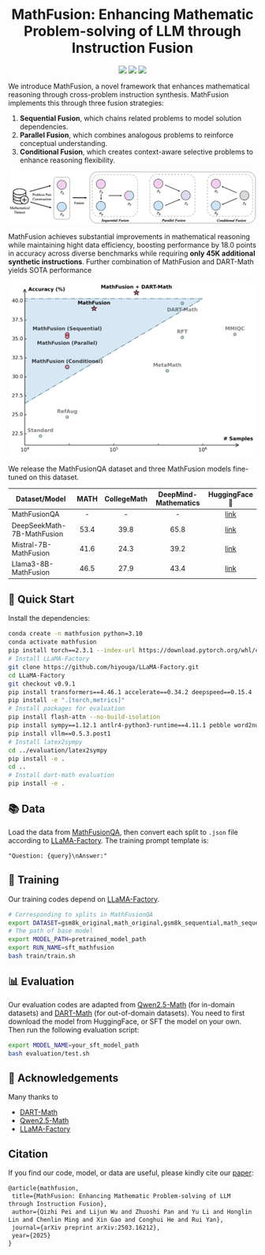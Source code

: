 <p align="center">
<h1 align="center">MathFusion: Enhancing Mathematic Problem-solving of LLM through Instruction Fusion</h1>

<p align="center">
    <a href="https://arxiv.org/abs/2503.16212"><img src="https://img.shields.io/badge/📄-Paper-red"></a>
    <a href="https://github.com/QizhiPei/MathFusion/blob/main/LICENSE"><img src="https://img.shields.io/github/license/QizhiPei/MathFusion"></a>
    <a href="https://huggingface.co/collections/QizhiPei/mathfusion-67d92b8e505635db1baf20bb"><img src="https://img.shields.io/badge/🤗 HuggingFace-Data & Models-green"></a>
</p>

We introduce MathFusion, a novel framework that enhances mathematical reasoning through cross-problem instruction synthesis. MathFusion implements this through three fusion strategies:
1. **Sequential Fusion**, which chains related problems to model solution dependencies.
2. **Parallel Fusion**, which combines analogous problems to reinforce conceptual understanding.
3. **Conditional Fusion**, which creates context-aware selective problems to enhance reasoning flexibility.

![](imgs/MathFusion.png)

MathFusion achieves substantial improvements in mathematical reasoning while maintaining hight data efficiency, boosting performance by 18.0 points in accuracy across diverse benchmarks while requiring **only 45K additional synthetic instructions**. Further combination of MathFusion and DART-Math yields SOTA performance

![](imgs/results.png)

We release the MathFusionQA dataset and three MathFusion models fine-tuned on this dataset.

| Dataset/Model | MATH | CollegeMath | DeepMind-Mathematics | HuggingFace🤗 |
| - | :-: | :-: | :-: | :-: |
| MathFusionQA | - | - | - | [link](https://huggingface.co/datasets/QizhiPei/MathFusionQA) |
| DeepSeekMath-7B-MathFusion | 53.4 | 39.8 | 65.8 | [link](https://huggingface.co/QizhiPei/DeepSeekMath-7B-MathFusion) |
| Mistral-7B-MathFusion | 41.6 | 24.3 | 39.2 | [link](https://huggingface.co/QizhiPei/Mistral-7B-MathFusion) |
| Llama3-8B-MathFusion | 46.5 | 27.9 | 43.4 | [link](https://huggingface.co/QizhiPei/Llama3-8B-MathFusion) |

## 🎯 Quick Start
Install the dependencies:

```bash
conda create -n mathfusion python=3.10
conda activate mathfusion
pip install torch==2.3.1 --index-url https://download.pytorch.org/whl/cu121
# Install LLaMA-Factory
git clone https://github.com/hiyouga/LLaMA-Factory.git
cd LLaMA-Factory
git checkout v0.9.1
pip install transformers==4.46.1 accelerate==0.34.2 deepspeed==0.15.4
pip install -e ".[torch,metrics]"
# Install packages for evaluation
pip install flash-attn --no-build-isolation
pip install sympy==1.12.1 antlr4-python3-runtime==4.11.1 pebble word2number boto3 triton==2.3.1 ipython
pip install vllm==0.5.3.post1
# Install latex2sympy
cd ../evaluation/latex2sympy
pip install -e .
cd ..
# Install dart-math evaluation
pip install -e .
```

## 📚 Data
Load the data from [MathFusionQA](https://huggingface.co/datasets/QizhiPei/MathFusionQA), then convert each split to `.json` file according to [LLaMA-Factory](https://github.com/hiyouga/LLaMA-Factory). The training prompt template is:
```
"Question: {query}\nAnswer:"
```

## 🤖 Training
Our training codes depend on [LLaMA-Factory](https://github.com/hiyouga/LLaMA-Factory).
```bash
# Corresponding to splits in MathFusionQA
export DATASET=gsm8k_original,math_original,gsm8k_sequential,math_sequential,gsm8k_parallel,math_parallel,gsm8k_conditional,math_conditional
# The path of base model
export MODEL_PATH=pretrained_model_path
export RUN_NAME=sft_mathfusion
bash train/train.sh
```

## 📊 Evaluation
Our evaluation codes are adapted from [Qwen2.5-Math](https://github.com/QwenLM/Qwen2.5-Math) (for in-domain datasets) and [DART-Math](https://github.com/hkust-nlp/dart-math) (for out-of-domain datasets).
You need to first download the model from HuggingFace, or SFT the model on your own. Then run the following evaluation script:
```bash
export MODEL_NAME=your_sft_model_path
bash evaluation/test.sh
```

## 🙏 Acknowledgements
Many thanks to
* [DART-Math](https://github.com/hkust-nlp/dart-math)
* [Qwen2.5-Math](https://github.com/QwenLM/Qwen2.5-Math)
* [LLaMA-Factory](https://github.com/hiyouga/LLaMA-Factory/tree/main)

## Citation
If you find our code, model, or data are useful, please kindly cite our [paper](https://arxiv.org/abs/2503.16212):
```
@article{mathfusion,
 title={MathFusion: Enhancing Mathematic Problem-solving of LLM through Instruction Fusion}, 
 author={Qizhi Pei and Lijun Wu and Zhuoshi Pan and Yu Li and Honglin Lin and Chenlin Ming and Xin Gao and Conghui He and Rui Yan},
 journal={arXiv preprint arXiv:2503.16212},
 year={2025}
}
```


